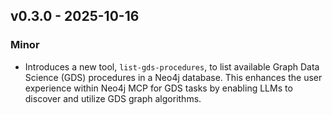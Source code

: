 ## v0.3.0 - 2025-10-16
### Minor
* Introduces a new tool, `list-gds-procedures`, to list available Graph Data Science (GDS) procedures in a Neo4j database.
This enhances the user experience within Neo4j MCP for GDS tasks by enabling LLMs to discover and utilize GDS graph algorithms.

